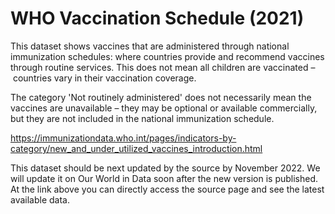 # WHO Vaccination Schedule (2021)

This dataset shows vaccines that are administered through national immunization schedules: where countries provide and recommend vaccines through routine services. This does not mean all children are vaccinated – countries vary in their vaccination coverage. 

The category 'Not routinely administered' does not necessarily mean the vaccines are unavailable – they may be optional or available commercially, but they are not included in the national immunization schedule.

https://immunizationdata.who.int/pages/indicators-by-category/new_and_under_utilized_vaccines_introduction.html

This dataset should be next updated by the source by November 2022. We will update it on Our World in Data soon after the new version is published. At the link above you can directly access the source page and see the latest available data.